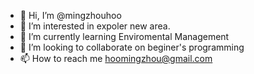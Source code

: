 - 👋 Hi, I’m @mingzhouhoo
- 👀 I’m interested in expoler new area.
- 🌱 I’m currently learning Enviromental Management
- 💞️ I’m looking to collaborate on beginer's programming
- 📫 How to reach me hoomingzhou@gmail.com
<!---
mingzhouhoo/mingzhouhoo is a ✨ special ✨ repository because its `README.md` (this file) appears on your GitHub profile.
You can click the Preview link to take a look at your changes.
--->
